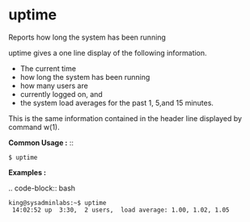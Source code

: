 # uptime

Reports how long the system has been running

uptime gives a one line display of the following information.

* The current time
* how long the system has been running
* how  many  users  are
* currently  logged  on,  and
* the system load averages for the past 1, 5,and 15 minutes.

This is the same information contained in the header line displayed  by command  w(1).



**Common Usage :** ::

	$ uptime

**Examples :**

.. code-block:: bash

	king@sysadminlabs:~$ uptime
	 14:02:52 up  3:30,  2 users,  load average: 1.00, 1.02, 1.05

